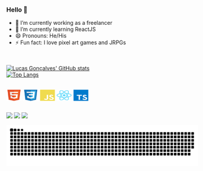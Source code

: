 ### Hello 👋

- 🔭 I’m currently working as a freelancer
- 🌱 I’m currently learning ReactJS
- 😄 Pronouns: He/His
- ⚡ Fun fact: I love pixel art games and JRPGs

<div style="display: block"><br>
  
[![Lucas Gonçalves' GitHub stats](https://github-readme-stats.vercel.app/api?username=pro-lucasgoncalves&show_icons=true&theme=dracula)](https://github.com/pro-lucasgoncalves/github-readme-stats)  
[![Top Langs](https://github-readme-stats.vercel.app/api/top-langs/?username=pro-lucasgoncalves&show_icons=true&theme=dracula&hide_progress=true)](https://github.com/pro-lucasgoncalves/github-readme-stats)
</div>

<div style="display: inline_block"><br>
  <img align="center" alt="HTML" height="30" width="40" src="https://raw.githubusercontent.com/devicons/devicon/master/icons/html5/html5-original.svg">
  <img align="center" alt="CSS" height="30" width="40" src="https://raw.githubusercontent.com/devicons/devicon/master/icons/css3/css3-original.svg">
  <img align="center" alt="JS" height="30" width="40" src="https://raw.githubusercontent.com/devicons/devicon/master/icons/javascript/javascript-plain.svg">
  <img align="center" alt="ReactJS" height="30" width="40" src="https://raw.githubusercontent.com/devicons/devicon/master/icons/react/react-original.svg">
  <img align="center" alt="TS" height="30" width="40" src="https://raw.githubusercontent.com/devicons/devicon/master/icons/typescript/typescript-plain.svg">
</div>

##

<div> 
  <a href="https://instagram.com/lrglucas97" target="_blank"><img src="https://img.shields.io/badge/-Instagram-%23E4405F?style=for-the-badge&logo=instagram&logoColor=white" target="_blank"></a>
  <a href = "mailto:pro.lucasgoncalves@gmail.com"><img src="https://img.shields.io/badge/-Gmail-%23333?style=for-the-badge&logo=gmail&logoColor=white" target="_blank"></a>
  <a href="https://www.linkedin.com/in/lucasrochagoncalves" target="_blank"><img src="https://img.shields.io/badge/-LinkedIn-%230077B5?style=for-the-badge&logo=linkedin&logoColor=white" target="_blank"></a>
</div>

<!--
**pro-lucasgoncalves/pro-lucasgoncalves** is a ✨ _special_ ✨ repository because its `README.md` (this file) appears on your GitHub profile.

Here are some ideas to get you started:

- 🔭 I’m currently working on ...
- 🌱 I’m currently learning ...
- 👯 I’m looking to collaborate on ...
- 🤔 I’m looking for help with ...
- 💬 Ask me about ...
- 📫 How to reach me: ...
- 😄 Pronouns: ...
- ⚡ Fun fact: ...
-->
![snake gif](https://github.com/pro-lucasgoncalves/pro-lucasgoncalves/blob/output/github-contribution-grid-snake.svg)
